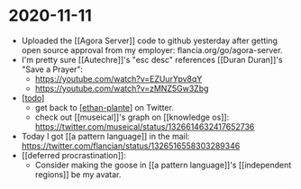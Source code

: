 # 2020-11-11

- Uploaded the [[Agora Server]] code to github yesterday after getting open source approval from my employer: flancia.org/go/agora-server.
- I'm pretty sure [[Autechre]]'s "esc desc" references [[Duran Duran]]'s "Save a Prayer": 
  - https://youtube.com/watch?v=EZUurYpv8qY
  - https://youtube.com/watch?v=zMNZ5Gw3Zbg
- [[todo]]
  - get back to [[ethan-plante]] on Twitter.
  - check out [[museical]]'s graph on [[knowledge os]]: https://twitter.com/museical/status/1326614632417652736
- Today I got [[a pattern language]] in the mail: https://twitter.com/flancian/status/1326516558303289346
- [[deferred procrastination]]:
  - Consider making the goose in [[a pattern language]]'s [[independent regions]] be my avatar.

[//begin]: # "Autogenerated link references for markdown compatibility"
[todo]: ../todo "Todo"
[ethan-plante]: ../ethan-plante "Ethan Plante"
[//end]: # "Autogenerated link references"
